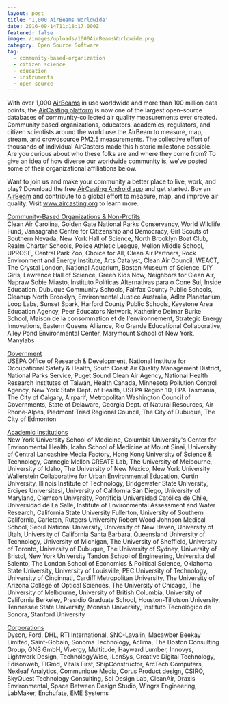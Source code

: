 ```yaml
---
layout: post
title: '1,000 AirBeams Worldwide'
date: 2016-09-14T11:18:17.000Z
featured: false
image: /images/uploads/1000AirBeamsWorldwide.png
category: Open Source Software
tag:
  - community-based-organization
  - citizen science
  - education
  - instruments
  - open-source
---
```

<p>With over 1,000 <a title="AirBeams" href="http://www.takingspace.org/aircasting/airbeam/" target="_blank">AirBeams</a> in use worldwide and more than 100 million data points, the <a title="AirCasting Platform" href="http://aircasting.org/" target="_blank">AirCasting platform</a> is now one of the largest open-source databases of community-collected air quality measurements ever created. Community based organizations, educators, academics, regulators, and citizen scientists around the world use the AirBeam to measure, map, stream, and crowdsource PM2.5 measurements. The collective effort of thousands of individual AirCasters made this historic milestone possible. Are you curious about who these folks are and where they come from? To give an idea of how diverse our worldwide community is, we’ve posted some of their organizational affiliations below.</p>
<p>Want to join us and make your community a better place to live, work, and play? Download the free <a title="AirCasting App" href="https://play.google.com/store/apps/details?id=pl.llp.aircasting&amp;hl=en" target="_blank">AirCasting Android app</a> and get started. Buy an <a title="AirBeam" href="http://www.takingspace.org/aircasting/airbeam/" target="_blank">AirBeam</a> and contribute to a global effort to measure, map, and improve air quality. Visit <a title="AirCasting.org" href="http://aircasting.org/" target="_blank">www.aircasting.org</a> to learn more.</p>
<p><span style="text-decoration: underline;">Community-Based Organizations &amp; Non-Profits</span><br />
Clean Air Carolina, Golden Gate National Parks Conservancy, World Wildlife Fund, Janaagraha Centre for Citizenship and Democracy, Girl Scouts of Southern Nevada, New York Hall of Science, North Brooklyn Boat Club, Realm Charter Schools, Police Athletic League, Mellon Middle School, UPROSE, Central Park Zoo, Choice for All, Clean Air Partners, Rock Environment and Energy Institute, Arts Catalyst, Clean Air Council, WEACT, The Crystal London, National Aquarium, Boston Museum of Science, DIY Girls, Lawrence Hall of Science, Green Kids Now, Neighbors for Clean Air, Napraw Sobie Miasto, Instituto Políticas Alternativas para o Cone Sul, Inside Education, Dubuque Community Schools, Fairfax County Public Schools, Cleanup North Brooklyn, Environmental Justice Australia, Adler Planetarium, Loop Labs, Sunset Spark, Harford County Public Schools, Keystone Area Education Agency, Peer Educators Network, Katherine Delmar Burke School, Maison de la consommation et de l'environnement, Strategic Energy Innovations, Eastern Queens Alliance, Rio Grande Educational Collaborative, Alley Pond Environmental Center, Marymount School of New York, Manylabs</p>
<p><span style="text-decoration: underline;">Government</span><br />
USEPA Office of Research &amp; Development, National Institute for Occupational Safety &amp; Health, South Coast Air Quality Management District, National Parks Service, Puget Sound Clean Air Agency, National Health Research Institutes of Taiwan, Health Canada, Minnesota Pollution Control Agency, New York State Dept. of Health, USEPA Region 10, EPA Tasmania, The City of Calgary, Airparif, Metropolitan Washington Council of Governments, State of Delaware, Georgia Dept. of Natural Resources, Air Rhone-Alpes, Piedmont Triad Regional Council, The City of Dubuque, The City of Edmonton</p>
<p><span style="text-decoration: underline;">Academic Institutions</span><br />
New York University School of Medicine, Columbia University's Center for Environmental Health, Icahn School of Medicine at Mount Sinai, University of Central Lancashire Media Factory, Hong Kong University of Science &amp; Technology, Carnegie Mellon CREATE Lab, The University of Melbourne, University of Idaho, The University of New Mexico, New York University Wallerstein Collaborative for Urban Environmental Education, Curtin University, Illinois Institute of Technology, Bridgewater State University, Erciyes Universitesi, University of California San Diego, University of Maryland, Clemson University, Pontificia Universidad Católica de Chile, Universidad de La Salle, Institute of Environmental Assessment and Water Research, California State University Fullerton, University of Southern California, Carleton, Rutgers University Robert Wood Johnson Medical School, Seoul National University, University of New Haven, University of Utah, University of California Santa Barbara, Queensland University of Technology, University of Michigan, The University of Sheffield, University of Toronto, University of Dubuque, The University of Sydney, University of Bristol, New York University Tandon School of Engineering, Universita del Salento, The London School of Economics &amp; Political Science, Oklahoma State University, University of Louisville, PEC University of Technology, University of Cincinnati, Cardiff Metropolitan University, The University of Arizona College of Optical Sciences, The University of Chicago, The University of Melbourne, University of British Columbia, University of California Berkeley, Presidio Graduate School, Houston-Tillotson University, Tennessee State University, Monash University, Instituto Tecnológico de Sonora, Stanford University</p>
<p><span style="text-decoration: underline;">Corporations</span><br />
Dyson, Ford, DHL, RTI International, SNC-Lavalin, Macawber Beekay Limited, Saint-Gobain, Sonoma Technology, Aclima, The Boston Consulting Group, GNS GmbH, Vivergy, Multitude, Hayward Lumber, Innovys, Lightwork Design, TechnologyWise, iLenSys, Creative Digital Technology, Edisonweb, FIGmd, Vitals First, ShipConstructor, ArcTech Computers, Nexleaf Analytics, Communique Media, Corus Product design, CSIRO, SkyQuest Technology Consulting, Sol Design Lab, CleanAir, Draxis Environmental, Space Between Design Studio, Wingra Engineering, LabMaker, Enchufate, EME Systems</p>
